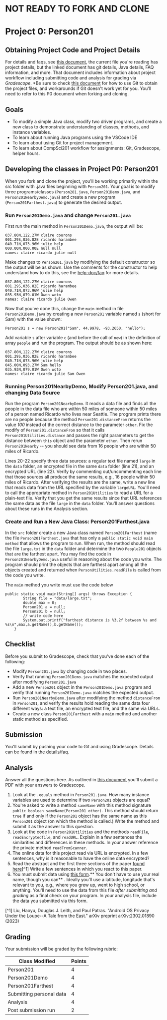 # NOT READY TO FORK AND CLONE

# Project 0: Person201

## Obtaining Project Code and Project Details

For details and faqs, see [this document](docs/details.md), the current file you're reading has project details, but the linked document has git details, Java details, FAQ information, and more. That document includes information about project workflow including submitting code and analysis for grading via _Gradescope_. *Be sure to check [this document](https://coursework.cs.duke.edu/201fall23/resources-201/-/blob/main/projectWorkflow.md) for how to use Git to obtain the project files, and workarounds if Git doesn't work yet for you. You'll need to refer to this P0 document when forking and cloning.

## Goals

* To modify a simple Java class, modify two driver programs, and create a new class to demonstrate understanding of classes, methods, and instance variables.
* To learn about running Java programs using the VSCode IDE
* To learn about using Git for project management.
* To learn about CompSci201 workflow for assignments: Git, Gradescope, helper hours.


## Developing the classes in Project P0: Person201

When you fork and clone the project, you'll be working primarily within the src folder with .java files beginning with `Person201`. Your goal is to modify three programs/classes (`Person201.java`, `Person201Demo.java`, and `Person201NearbyDemo.java`) and create a new program (`Person201Farthest.java`) to generate the desired output. 


### Run `Person201Demo.java` and change `Person201.java`

First run the main method in `Person201Demo.java`, the output will be:

```
037.80N,122.27W claire courons
001.29S,036.82E ricardo harambee
040.71N,073.96W julie help
000.00N,000.00E null null
names: claire ricardo julie null 
```

Make changes to `Person201.java` by modifying the default constructor so the output will be as shown. Use the comments for the constructor 
to help understand how to do this, see the [help-doc/faq](docs/details.md) for more details.

```
037.80N,122.27W claire courons
001.29S,036.82E ricardo harambee
040.71N,073.96W julie help
035.93N,079.01W Owen woto
names: claire ricardo julie Owen
```

Now that you've done this, change the `main` method in file `Person201Demo.java` by creating a new `Person201` variable named `s` (short for Sam) with the value shown:

`Person201 s = new Person201("Sam", 44.9978, -93.2650, "hello");`

Add variable `s` after variable `c` (and before the call of `new`) in the definition of array `people` and run the program. The
output should be as shown here:

```
037.80N,122.27W claire courons
001.29S,036.82E ricardo harambee
040.71N,073.96W julie help
045.00N,093.27W Sam hello
035.93N,079.01W Owen woto
names: claire ricardo julie Sam Owen 
```

### Running Person201NearbyDemo, Modify Person201.java, and changing Data Source

Run the program `Person201NearbyDemo`. It reads a data file and finds all the people in the data file who are within 50 miles of someone within 50 miles of a person named Ricardo who lives near Seattle. The program prints there are no people because the method `Person201.distanceFrom` returns the value _100_ instead of the correct distance to the parameter `other`. Fix the modify of `Person201.distanceFrom` so that it calls
`Person201Utilities.distance` and passes the right parameters to get the distance between `this` object and the parameter `other`. Then rerun
`Person201Nearby` -- you should see data from 16 people who are within 50 miles of Ricardo.

Lines 20-22 specify three data sources: a regular text file named `large` in the `data` folder, an encrypted file in the same `data` folder (line 21), and an encrypted URL (line 22). Verify by commenting out/uncommenting each line that those sources all produce the same results, e.g., 16 people within 50 miles of Ricardo. After verifying the results are the same, write a new line that reads data from the URL specified by the
variable `largeURL`. You'll need to call the appropriate method in `Person201Utilities` to read a URL for a plain-text file. Verify that you get the same results since that URL references the same data as the file `large` in the `data` folder. You'll answer questions about these
runs in the Analysis section. 


### Create and Run a New Java Class: **Person201Farthest.java**

In the `src` folder create a new Java class named `Person201Farthest` (name the file `Person201Farthest.java` that has only a `public static void main method` that allows the program to run. When run, the method should read the file `large.txt` in the `data` folder and determine the two `People201` objects that are the farthest apart. You may find the code in `Person201NearbyDemo.java` useful in reasoning about the code you write. The program should print the objects that are farthest apart among all the objects created and returned when `PersonUtilities.readFile` is called from the code you write.

The `main` method you write must use the code below 
```
public static void main(String[] args) throws Exception {
        String file = "data/large.txt";
        double max = 0;
        Person201 a = null;
        Person201 b = null;
        // write code here 
        System.out.printf("farthest distance is %3.2f between %s and %s\n",max,a.getName(),b.getName());
    }
```


## Checklist

Before you submit to Gradescope, check that you've done each of the following:

- Modify `Person201.java` by changing code in two places.
- Verify that running `Person201Demo.java` matches the expected output after modifying `Person201.java`
- Add a new `Person201` object in the `Person201Demo.java` program and verify that running `Person201Demo.java` matches the expected output.
- Run `Person201NearbyDemo.java` after modifying the method `distanceFrom` in  `Person201`, and verify the results hold reading the same data 
four different ways: a text file, an encrypted text file, and the same via URLs.
- Create a new class `Person201Farthest` with a `main` method and another static method as specified.

## Submission

You'll submit by pushing your code to Git and using Gradescope. Details can be found in [the details/faq](docs/details.md).

## Analysis

Answer all the questions here. As outlined in [this document](docs/details.md) you'll submit a PDF with your answers to Gradescope.

1. Look at the `.equals` method in `Person201.java`. How many instance variables are used to determine if two `Person201` objects are equal?
2. You're asked to write a method `sameName` with this method signature `public boolean sameName(Person201 other)`. This method should return `true` if and only if the `Person201` object has the same name as this `Person201` object (on which the method is called.) Write the method and submit it as the answer to this question.
3. Look at the code in `Person201Utilities` and the methods `readFile`, `readEncryptedfile`, and `readURL`. Explain in a few sentences the similarities and differences in these methods. In your answer reference the private method `readFromScanner`.
4. The online data for this project read via URL is encrypted. In a few sentences, why is it reasonable to have the online data encrypted?
5. Read the abstract and the first three sections of the paper [found here](https://courses.cs.duke.edu/current/compsci201/papers/android-ios-east.pdf)[^1] Write a few sentences in which you react to this paper. 
6. You must submit data using [this form](https://forms.office.com/r/wSdMU6NrKE).** You don't have to use your real name, though you can** . Ideally
you'll use a latitude, longitude that's relevant to you, e.g., where you grew up, went to high school, or anything. You'll need
to use the data from this file *after submitting and grading* as a final check on your program. In your analysis file, include the data you submitted via this form.

[^1] Liu, Haoyu, Douglas J. Leith, and Paul Patras. "Android OS Privacy Under the Loupe--A Tale from the East." arXiv preprint arXiv:2302.01890 (2023)


## Grading


Your submission will be graded by the following rubric:

| Class Modified | Points |
| ------ | ------ |
| Person201 | 4 |
| Person201Demo | 4 |
| Person201Farthest | 4 |
| Submitting personal data | 4 |
| Analysis | 4 |
| Post submission run| 2 |


